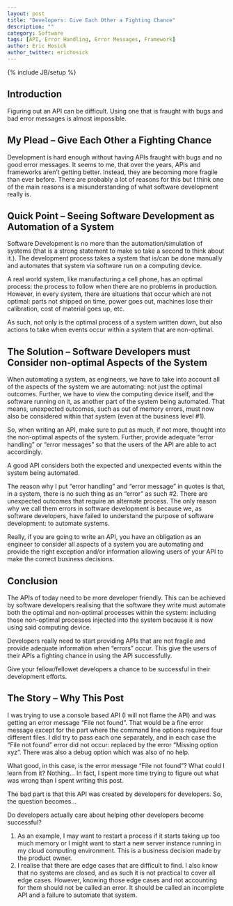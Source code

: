 ```yaml
---
layout: post
title: "Developers: Give Each Other a Fighting Chance"
description: ""
category: Software
tags: [API, Error Handling, Error Messages, Framework]
author: Eric Hosick
author_twitter: erichosick
---
```

{% include JB/setup %}

## Introduction

Figuring out an API can be difficult. Using one that is fraught with bugs and bad error messages is almost impossible.

## My Plead – Give Each Other a Fighting Chance

Development is hard enough without having APIs fraught with bugs and no good error messages. It seems to me, that over the years, APIs and frameworks aren’t getting better. Instead, they are becoming more fragile than ever before. There are probably a lot of reasons for this but I think one of the main reasons is a misunderstanding of what software development really is.

## Quick Point – Seeing Software Development as Automation of a System

Software Development is no more than the automation/simulation of systems (that is a strong statement to make so take a second to think about it.). The development process takes a system that is/can be done manually and automates that system via software run on a computing device.

A real world system, like manufacturing a cell phone, has an optimal process: the process to follow when there are no problems in production. However, in every system, there are situations that occur which are not optimal: parts not shipped on time, power goes out, machines lose their calibration, cost of material goes up, etc.

As such, not only is the optimal process of a system written down, but also actions to take when events occur within a system that are non-optimal.

## The Solution – Software Developers must Consider non-optimal Aspects of the System

When automating a system, as engineers, we have to take into account all of the aspects of the system we are automating: not just the optimal outcomes. Further, we have to view the computing device itself, and the software running on it, as another part of the system being automated. That means, unexpected outcomes, such as out of memory errors, must now also be considered within that system (even at the business level #1).

So, when writing an API, make sure to put as much, if not more, thought into the non-optimal aspects of the system. Further, provide adequate “error handling” or “error messages” so that the users of the API are able to act accordingly.

A good API considers both the expected and unexpected events within the system being automated.

The reason why I put “error handling” and “error message” in quotes is that, in a system, there is no such thing as an “error” as such #2. There are unexpected outcomes that require an alternate process. The only reason why we call them errors in software development is because we, as software developers, have failed to understand the purpose of software development: to automate systems.

Really, if you are going to write an API, you have an obligation as an engineer to consider all aspects of a system you are automating and provide the right exception and/or information allowing users of your API to make the correct business decisions.

## Conclusion

The APIs of today need to be more developer friendly. This can be achieved by software developers realising that the software they write must automate both the optimal and non-optimal processes within the system: including those non-optimal processes injected into the system because it is now using said computing device.

Developers really need to start providing APIs that are not fragile and provide adequate information when “errors” occur. This give the users of their APIs a fighting chance in using the API successfully.

Give your fellow/fellowet developers a chance to be successful in their development efforts.

## The Story – Why This Post

I was trying to use a console based API (I will not flame the API) and was getting an error message “File not found”. That would be a fine error message except for the part where the command line options required four different files. I did try to pass each one separately, and in each case the “File not found” error did not occur: replaced by the error “Missing option xyz”. There was also a debug option which was also of no help.

What good, in this case, is the error message “File not found”? What could I learn from it? Nothing… In fact, I spent more time trying to figure out what was wrong than I spent writing this post.

The bad part is that this API was created by developers for developers. So, the question becomes…

Do developers actually care about helping other developers become successful?

1. As an example, I may want to restart a process if it starts taking up too much memory or I might want to start a new server instance running in my cloud computing environment. This is a business decision made by the product owner.
2. I realise that there are edge cases that are difficult to find. I also know that no systems are closed, and as such it is not practical to cover all edge cases. However, knowing those edge cases and not accounting for them should not be called an error. It should be called an incomplete API and a failure to automate that system.